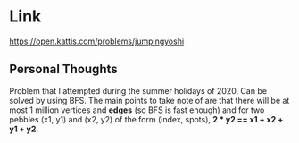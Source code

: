 # Link

https://open.kattis.com/problems/jumpingyoshi

## Personal Thoughts
Problem that I attempted during the summer holidays of 2020. Can be solved by using BFS. The main points to take note of are that there will be at most 1 million vertices and <b>edges</b> (so BFS is fast enough) and for two pebbles (x1, y1) and (x2, y2) of the form (index, spots), <b>2 * y2 == x1 + x2 + y1 + y2</b>.

